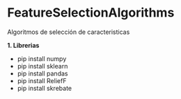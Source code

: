 # FeatureSelectionAlgorithms
Algoritmos de selección de caracteristicas

**1. Librerias**  
- pip install numpy  
- pip install sklearn
- pip install pandas
- pip install ReliefF
- pip install skrebate  
  


